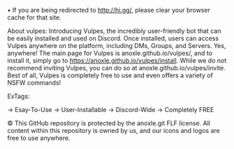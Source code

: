 • If you are being redirected to http://hi.gg/, please clear your browser cache for that site.

About vulpes:
Introducing Vulpes, the incredibly user-friendly bot that can be easily installed and used on Discord. Once installed, users can access Vulpes anywhere on the platform, including DMs, Groups, and Servers. Yes, anywhere! The main page for Vulpes is anoxle.github.io/vulpes/, and to install it, simply go to https://anoxle.github.io/vulpes/install. While we do not recommend inviting Vulpes, you can do so at anoxle.github.io/vulpes/invite. Best of all, Vulpes is completely free to use and even offers a variety of NSFW commands!

ExTags:

→ Esay-To-Use
→ User-Installable
→ Discord-Wide
→ Completely FREE

©️ This GitHub repository is protected by the anoxle.git FLF license. All content within this repository is owned by us, and our icons and logos are free to use anywhere.
